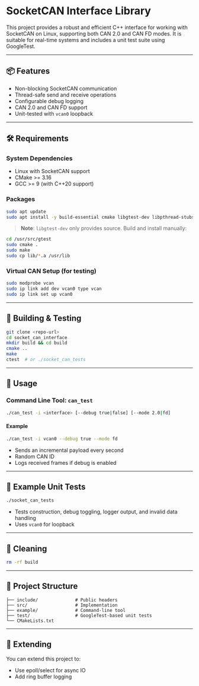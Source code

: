 # SocketCAN Interface Library

This project provides a robust and efficient C++ interface for working with SocketCAN on Linux, supporting both CAN 2.0 and CAN FD modes. It is suitable for real-time systems and includes a unit test suite using GoogleTest.

---

## 📦 Features
- Non-blocking SocketCAN communication
- Thread-safe send and receive operations
- Configurable debug logging
- CAN 2.0 and CAN FD support
- Unit-tested with `vcan0` loopback

---

## 🛠️ Requirements

### System Dependencies
- Linux with SocketCAN support
- CMake >= 3.16
- GCC >= 9 (with C++20 support)

### Packages
```bash
sudo apt update
sudo apt install -y build-essential cmake libgtest-dev libpthread-stubs0-dev
```

> **Note**: `libgtest-dev` only provides source. Build and install manually:
```bash
cd /usr/src/gtest
sudo cmake .
sudo make
sudo cp lib/*.a /usr/lib
```

### Virtual CAN Setup (for testing)
```bash
sudo modprobe vcan
sudo ip link add dev vcan0 type vcan
sudo ip link set up vcan0
```

---

## 🧪 Building & Testing

```bash
git clone <repo-url>
cd socket_can_interface
mkdir build && cd build
cmake ..
make
ctest  # or ./socket_can_tests
```

---

## 🚀 Usage

### Command Line Tool: `can_test`
```bash
./can_test -i <interface> [--debug true|false] [--mode 2.0|fd]
```

#### Example
```bash
./can_test -i vcan0 --debug true --mode fd
```
- Sends an incremental payload every second
- Random CAN ID
- Logs received frames if debug is enabled

---

## 🧪 Example Unit Tests
```bash
./socket_can_tests
```
- Tests construction, debug toggling, logger output, and invalid data handling
- Uses `vcan0` for loopback

---

## 🧹 Cleaning
```bash
rm -rf build
```

---

## 📁 Project Structure
```
├── include/              # Public headers
├── src/                  # Implementation
├── example/              # Command-line tool
├── test/                 # GoogleTest-based unit tests
└── CMakeLists.txt
```

---

## 🧩 Extending
You can extend this project to:
- Use epoll/select for async IO
- Add ring buffer logging
